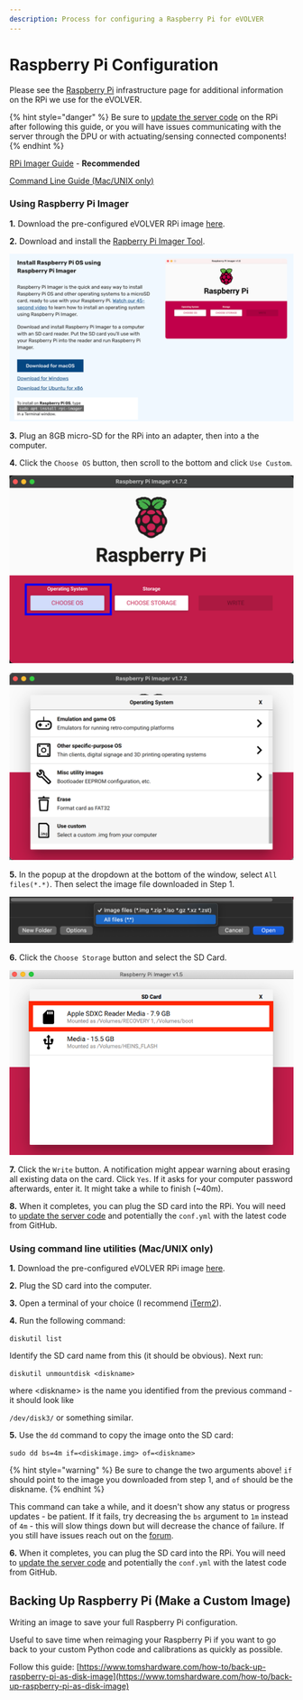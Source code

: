 ```yaml
---
description: Process for configuring a Raspberry Pi for eVOLVER
---
```


# Raspberry Pi Configuration

Please see the [Raspberry Pi](../hardware/raspberry-pi.md) infrastructure page for additional information on the RPi we use for the eVOLVER.

{% hint style="danger" %}
Be sure to [update the server code](updating-the-evolver-server.md) on the RPi after following this guide, or you will have issues communicating with the server through the DPU or with actuating/sensing connected components!
{% endhint %}

[RPi Imager Guide](raspberry-pi-configuration.md#using-raspberry-pi-imager) - **Recommended**

[Command Line Guide (Mac/UNIX only)](raspberry-pi-configuration.md#using-command-line-utilities-mac-unix-only)

### Using Raspberry Pi Imager

**1.** Download the pre-configured eVOLVER RPi image [here](https://drive.google.com/file/d/1yDQ\_HLA8o-DooAyxWKPMJJNqN8z-LEy3/view?usp=sharing).

**2.** Download and install the [Rapberry Pi Imager Tool](https://www.raspberrypi.com/software/).

![](<../.gitbook/assets/Screen Shot 2022-05-31 at 1.30.16 PM.png>)

**3.** Plug an 8GB micro-SD for the RPi into an adapter, then into a the computer.

**4.** Click the `Choose OS` button, then scroll to the bottom and click `Use Custom`.

![](<../.gitbook/assets/Screen Shot 2022-05-31 at 1.37.44 PM.png>)

![](<../.gitbook/assets/Screen Shot 2022-05-31 at 1.38.41 PM.png>)

**5.** In the popup at the dropdown at the bottom of the window, select `All files(*.*)`. Then select the image file downloaded in Step 1.

![](<../.gitbook/assets/Screen Shot 2022-05-31 at 1.42.01 PM.png>)

**6.** Click the `Choose Storage` button and select the SD Card.

![](<../.gitbook/assets/Screen Shot 2022-05-31 at 1.58.53 PM.png>)

**7.** Click the `Write` button. A notification might appear warning about erasing all existing data on the card. Click `Yes`. If it asks for your computer password afterwards, enter it. It might take a while to finish (\~40m).&#x20;

**8.** When it completes, you can plug the SD card into the RPi. You will need to [update the server code](updating-the-evolver-server.md) and potentially the `conf.yml` with the latest code from GitHub.&#x20;

### Using command line utilities (Mac/UNIX only)

**1.** Download the pre-configured eVOLVER RPi image [here](https://drive.google.com/file/d/1yDQ\_HLA8o-DooAyxWKPMJJNqN8z-LEy3/view?usp=sharing).

**2.** Plug the SD card into the computer.

**3.** Open a terminal of your choice (I recommend [iTerm2](https://iterm2.com/)).

**4.** Run the following command:

`diskutil list`

Identify the SD card name from this (it should be obvious). Next run:

`diskutil unmountdisk <diskname>`

where \<diskname> is the name you identified from the previous command - it should look like

`/dev/disk3/` or something similar.

**5.** Use the `dd` command to copy the image onto the SD card:

`sudo dd bs=4m if=<diskimage.img> of=<diskname>`

{% hint style="warning" %}
Be sure to change the two arguments above! `if` should point to the image you downloaded from step 1, and `of` should be the diskname.
{% endhint %}

This command can take a while, and it doesn't show any status or progress updates - be patient. If it fails, try decreasing the `bs` argument to `1m` instead of `4m` - this will slow things down but will decrease the chance of failure. If you still have issues reach out on the [forum](https://www.evolver.bio/).

**6.** When it completes, you can plug the SD card into the RPi. You will need to [update the server code](updating-the-evolver-server.md) and potentially the `conf.yml` with the latest code from GitHub.

## Backing Up Raspberry Pi (Make a Custom Image)

Writing an image to save your full Raspberry Pi configuration.&#x20;

Useful to save time when reimaging your Raspberry Pi if you want to go back to your custom Python code and calibrations as quickly as possible.&#x20;

Follow this guide: [https://www.tomshardware.com/how-to/back-up-raspberry-pi-as-disk-image](https://www.tomshardware.com/how-to/back-up-raspberry-pi-as-disk-image)
